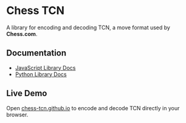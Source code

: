 # Chess TCN

A library for encoding and decoding TCN, a move format used by **Chess.com**.

## Documentation

* [JavaScript Library Docs](js/README.md)  
* [Python Library Docs](python/README.md)

## Live Demo

Open [chess-tcn.github.io](https://chess-tcn.github.io) to encode and decode TCN directly in your browser. 
